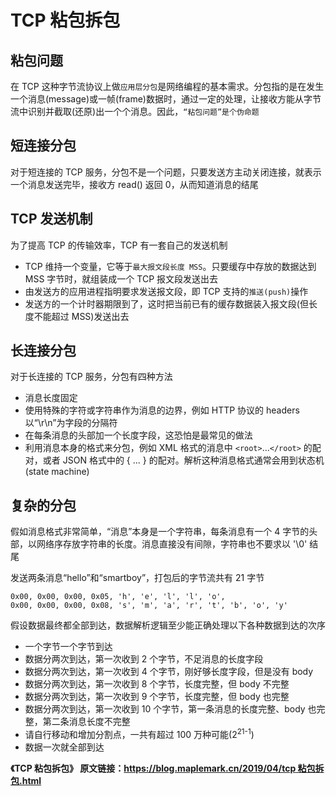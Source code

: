 # TCP 粘包拆包

## 粘包问题

在 TCP 这种字节流协议上做`应用层分包`是网络编程的基本需求。分包指的是在发生一个消息(message)或一帧(frame)数据时，通过一定的处理，让接收方能从字节流中识别并截取(还原)出一个个消息。因此，`“粘包问题”是个伪命题`

## 短连接分包

对于短连接的 TCP 服务，分包不是一个问题，只要发送方主动关闭连接，就表示一个消息发送完毕，接收方 read() 返回 0，从而知道消息的结尾

## TCP 发送机制

为了提高 TCP 的传输效率，TCP 有一套自己的发送机制

- TCP 维持一个变量，它等于`最大报文段长度 MSS`。只要缓存中存放的数据达到 MSS 字节时，就组装成一个 TCP 报文段发送出去
- 由发送方的应用进程指明要求发送报文段，即 TCP 支持的`推送(push)`操作
- 发送方的一个计时器期限到了，这时把当前已有的缓存数据装入报文段(但长度不能超过 MSS)发送出去

## 长连接分包

对于长连接的 TCP 服务，分包有四种方法

- 消息长度固定
- 使用特殊的字符或字符串作为消息的边界，例如 HTTP 协议的 headers 以“\r\n”为字段的分隔符
- 在每条消息的头部加一个长度字段，这恐怕是最常见的做法
- 利用消息本身的格式来分包，例如 XML 格式的消息中 `<root>`...`</root>` 的配对，或者 JSON 格式中的 { ... } 的配对。解析这种消息格式通常会用到状态机(state machine)

## 复杂的分包

假如消息格式非常简单，“消息”本身是一个字符串，每条消息有一个 4 字节的头部，以网络序存放字符串的长度。消息直接没有间隙，字符串也不要求以 '\0' 结尾

发送两条消息“hello”和“smartboy”，打包后的字节流共有 21 字节

```text
0x00, 0x00, 0x00, 0x05, 'h', 'e', 'l', 'l', 'o',
0x00, 0x00, 0x00, 0x08, 's', 'm', 'a', 'r', 't', 'b', 'o', 'y'
```

假设数据最终都全部到达，数据解析逻辑至少能正确处理以下各种数据到达的次序

- 一个字节一个字节到达
- 数据分两次到达，第一次收到 2 个字节，不足消息的长度字段
- 数据分两次到达，第一次收到 4 个字节，刚好够长度字段，但是没有 body
- 数据分两次到达，第一次收到 8 个字节，长度完整，但 body 不完整
- 数据分两次到达，第一次收到 9 个字节，长度完整，但 body 也完整
- 数据分两次到达，第一次收到 10 个字节，第一条消息的长度完整、body 也完整，第二条消息长度不完整
- 请自行移动和增加分割点，一共有超过 100 万种可能(2<sup>21-1</sup>)
- 数据一次就全部到达

**《TCP 粘包拆包》 原文链接：[https://blog.maplemark.cn/2019/04/tcp 粘包拆包.html](https://blog.maplemark.cn/2019/04/tcp粘包拆包.html)**
